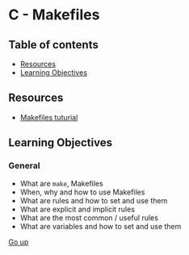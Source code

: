 # C - Makefiles

## Table of contents
   * [Resources](#resources)
   * [Learning Objectives](#learning-objectives)
   
## Resources

- [Makefiles tuturial](https://makefiletutorial.com/)

## Learning Objectives

### General

* What are ``make``, Makefiles
* When, why and how to use Makefiles
* What are rules and how to set and use them
* What are explicit and implicit rules
* What are the most common / useful rules
* What are variables and how to set and use them

[Go up](#table-of-contents)
